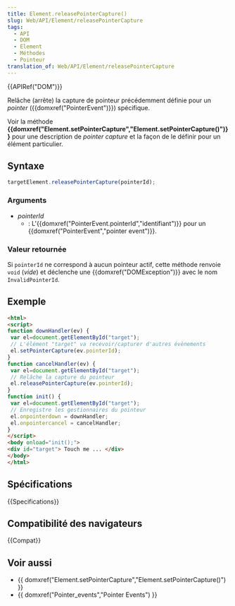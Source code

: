 ```yaml
---
title: Element.releasePointerCapture()
slug: Web/API/Element/releasePointerCapture
tags:
  - API
  - DOM
  - Element
  - Méthodes
  - Pointeur
translation_of: Web/API/Element/releasePointerCapture
---
```


{{APIRef("DOM")}}

Relâche (arrête) la capture de pointeur précédemment définie pour un _pointer_ ({{domxref("PointerEvent")}}) spécifique.

Voir la méthode **{{domxref("Element.setPointerCapture","Element.setPointerCapture()")}}** pour une description de _pointer capture_ et la façon de le définir pour un élément particulier.

## Syntaxe

```js
targetElement.releasePointerCapture(pointerId);
```

### Arguments

- _pointerId_
  - : L'{{domxref("PointerEvent.pointerId","identifiant")}} pour un {{domxref("PointerEvent","pointer event")}}.

### Valeur retournée

Si `pointerId` ne correspond à aucun pointeur actif, cette méthode renvoie `void` (_vide_) et déclenche une {{domxref("DOMException")}} avec le nom `InvalidPointerId`.

## Exemple

```html
<html>
<script>
function downHandler(ev) {
 var el=document.getElementById("target");
 // L'élément "target" va recevoir/capturer d'autres évènements
 el.setPointerCapture(ev.pointerId);
}
function cancelHandler(ev) {
 var el=document.getElementById("target");
 // Relâche la capture du pointeur
 el.releasePointerCapture(ev.pointerId);
}
function init() {
 var el=document.getElementById("target");
 // Enregistre les gestionnaires du pointeur
 el.onpointerdown = downHandler;
 el.onpointercancel = cancelHandler;
}
</script>
<body onload="init();">
<div id="target"> Touch me ... </div>
</body>
</html>
```

## Spécifications

{{Specifications}}

## Compatibilité des navigateurs

{{Compat}}

## Voir aussi

- {{ domxref("Element.setPointerCapture","Element.setPointerCapture()") }}
- {{ domxref("Pointer_events","Pointer Events") }}

